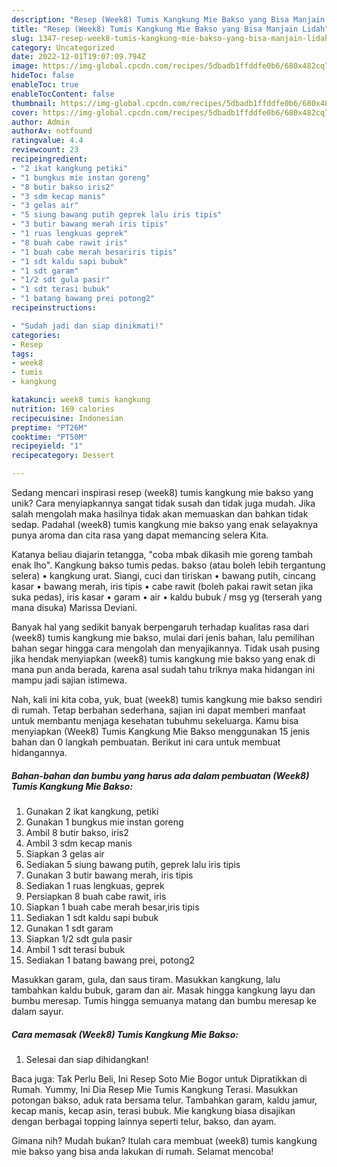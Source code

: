 ```yaml
---
description: "Resep (Week8) Tumis Kangkung Mie Bakso yang Bisa Manjain Lidah"
title: "Resep (Week8) Tumis Kangkung Mie Bakso yang Bisa Manjain Lidah"
slug: 1347-resep-week8-tumis-kangkung-mie-bakso-yang-bisa-manjain-lidah
category: Uncategorized
date: 2022-12-01T19:07:09.794Z
image: https://img-global.cpcdn.com/recipes/5dbadb1ffddfe0b6/680x482cq70/week8-tumis-kangkung-mie-bakso-foto-resep-utama.jpg
hideToc: false
enableToc: true
enableTocContent: false
thumbnail: https://img-global.cpcdn.com/recipes/5dbadb1ffddfe0b6/680x482cq70/week8-tumis-kangkung-mie-bakso-foto-resep-utama.jpg
cover: https://img-global.cpcdn.com/recipes/5dbadb1ffddfe0b6/680x482cq70/week8-tumis-kangkung-mie-bakso-foto-resep-utama.jpg
author: Admin
authorAv: notfound
ratingvalue: 4.4
reviewcount: 23
recipeingredient:
- "2 ikat kangkung petiki"
- "1 bungkus mie instan goreng"
- "8 butir bakso iris2"
- "3 sdm kecap manis"
- "3 gelas air"
- "5 siung bawang putih geprek lalu iris tipis"
- "3 butir bawang merah iris tipis"
- "1 ruas lengkuas geprek"
- "8 buah cabe rawit iris"
- "1 buah cabe merah besariris tipis"
- "1 sdt kaldu sapi bubuk"
- "1 sdt garam"
- "1/2 sdt gula pasir"
- "1 sdt terasi bubuk"
- "1 batang bawang prei potong2"
recipeinstructions:

- "Sudah jadi dan siap dinikmati!"
categories:
- Resep
tags:
- week8
- tumis
- kangkung

katakunci: week8 tumis kangkung 
nutrition: 169 calories
recipecuisine: Indonesian
preptime: "PT26M"
cooktime: "PT50M"
recipeyield: "1"
recipecategory: Dessert

---
```





Sedang mencari inspirasi resep (week8) tumis kangkung mie bakso yang unik? Cara menyiapkannya sangat tidak susah dan tidak juga mudah. Jika salah mengolah maka hasilnya tidak akan memuaskan dan bahkan tidak sedap. Padahal (week8) tumis kangkung mie bakso yang enak selayaknya punya aroma dan cita rasa yang dapat memancing selera Kita.





Katanya beliau diajarin tetangga, &#34;coba mbak dikasih mie goreng tambah enak lho&#34;. Kangkung bakso tumis pedas. bakso (atau boleh lebih tergantung selera) • kangkung urat. Siangi, cuci dan tiriskan • bawang putih, cincang kasar • bawang merah, iris tipis • cabe rawit (boleh pakai rawit setan jika suka pedas), iris kasar • garam • air • kaldu bubuk / msg yg (terserah yang mana disuka) Marissa Deviani.

Banyak hal yang sedikit banyak berpengaruh terhadap kualitas rasa dari (week8) tumis kangkung mie bakso, mulai dari jenis bahan, lalu pemilihan bahan segar hingga cara mengolah dan menyajikannya. Tidak usah pusing jika hendak menyiapkan (week8) tumis kangkung mie bakso yang enak di mana pun anda berada, karena asal sudah tahu triknya maka hidangan ini mampu jadi sajian istimewa.






Nah, kali ini kita coba, yuk, buat (week8) tumis kangkung mie bakso sendiri di rumah. Tetap berbahan sederhana, sajian ini dapat memberi manfaat untuk membantu menjaga kesehatan tubuhmu sekeluarga. Kamu bisa menyiapkan (Week8) Tumis Kangkung Mie Bakso menggunakan 15 jenis bahan dan 0 langkah pembuatan. Berikut ini cara untuk membuat hidangannya.

<!--inarticleads1-->

##### Bahan-bahan dan bumbu yang harus ada dalam pembuatan (Week8) Tumis Kangkung Mie Bakso:

1. Gunakan 2 ikat kangkung, petiki
1. Gunakan 1 bungkus mie instan goreng
1. Ambil 8 butir bakso, iris2
1. Ambil 3 sdm kecap manis
1. Siapkan 3 gelas air
1. Sediakan 5 siung bawang putih, geprek lalu iris tipis
1. Gunakan 3 butir bawang merah, iris tipis
1. Sediakan 1 ruas lengkuas, geprek
1. Persiapkan 8 buah cabe rawit, iris
1. Siapkan 1 buah cabe merah besar,iris tipis
1. Sediakan 1 sdt kaldu sapi bubuk
1. Gunakan 1 sdt garam
1. Siapkan 1/2 sdt gula pasir
1. Ambil 1 sdt terasi bubuk
1. Sediakan 1 batang bawang prei, potong2


Masukkan garam, gula, dan saus tiram. Masukkan kangkung, lalu tambahkan kaldu bubuk, garam dan air. Masak hingga kangkung layu dan bumbu meresap. Tumis hingga semuanya matang dan bumbu meresap ke dalam sayur. 

<!--inarticleads2-->

##### Cara memasak (Week8) Tumis Kangkung Mie Bakso:


1. Selesai dan siap dihidangkan!

Baca juga: Tak Perlu Beli, Ini Resep Soto Mie Bogor untuk Dipratikkan di Rumah. Yummy, Ini Dia Resep Mie Tumis Kangkung Terasi. Masukkan potongan bakso, aduk rata bersama telur. Tambahkan garam, kaldu jamur, kecap manis, kecap asin, terasi bubuk. Mie kangkung biasa disajikan dengan berbagai topping lainnya seperti telur, bakso, dan ayam. 

Gimana nih? Mudah bukan? Itulah cara membuat (week8) tumis kangkung mie bakso yang bisa anda lakukan di rumah. Selamat mencoba!
